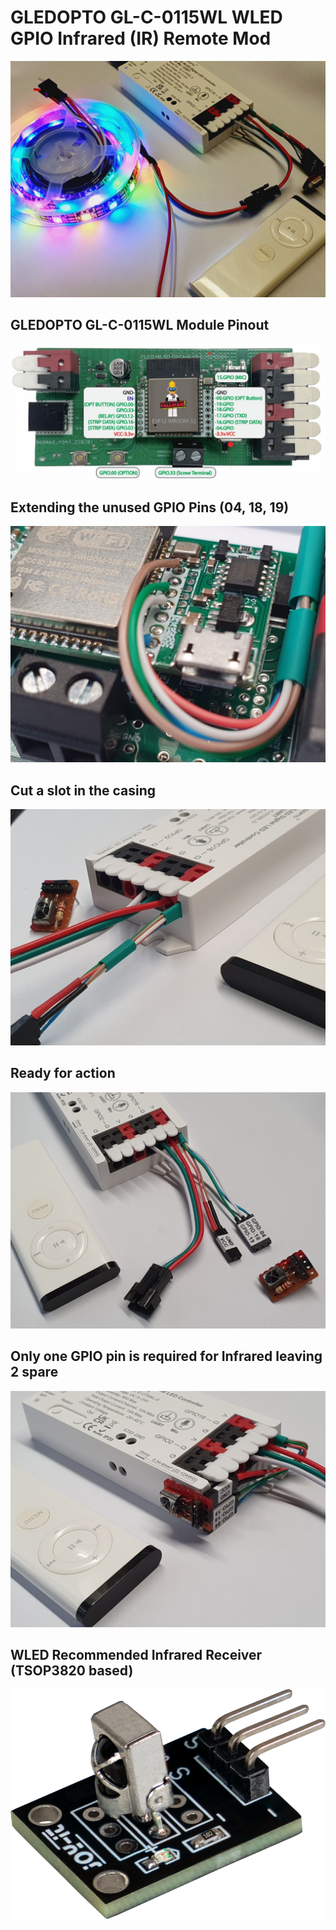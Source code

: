 # GLEDOPTO GL-C-0115WL WLED GPIO Infrared (IR) Remote Mod

![](https://github.com/koogar/GLEDOPTO-ESP32-USB-Module/blob/main/Infrared%20Mod/IR_Mod/images/TML_GLEDOPTO_GPIO_IR_MOD%20(4).jpg)


## GLEDOPTO GL-C-0115WL Module Pinout
![](https://github.com/koogar/GLEDOPTO-ESP32-USB-Module/blob/main/images/TML_GLEDOPTO%20GL-C-0115WL-D%20Pinout-03%20(Medium).jpg)


## Extending the unused GPIO Pins (04, 18, 19)
![](https://github.com/koogar/GLEDOPTO-ESP32-USB-Module/blob/main/Infrared%20Mod/IR_Mod/images/TML_GLEDOPTO_GPIO_IR_MOD%20(1).jpg)

## Cut a slot in the casing
![](https://github.com/koogar/GLEDOPTO-ESP32-USB-Module/blob/main/Infrared%20Mod/IR_Mod/images/TML_GLEDOPTO_GPIO_IR_MOD%20(2).jpg)


## Ready for action
![](https://github.com/koogar/GLEDOPTO-ESP32-USB-Module/blob/main/Infrared%20Mod/IR_Mod/images/TML_GLEDOPTO_GPIO_IR_MOD%20(6).jpg)

## Only one GPIO pin is required for Infrared leaving 2 spare
![](https://github.com/koogar/GLEDOPTO-ESP32-USB-Module/blob/main/Infrared%20Mod/IR_Mod/images/TML_GLEDOPTO_GPIO_IR_MOD%20(8).jpg)

## WLED Recommended Infrared Receiver (TSOP3820 based)

![](https://github.com/koogar/GLEDOPTO-ESP32-USB-Module/blob/main/Infrared%20Mod/IR_Mod/images/KY-022.png)





